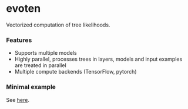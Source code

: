 # evoten

Vectorized computation of tree likelihoods.

### Features
- Supports multiple models
- Highly parallel, processes trees in layers, models and input examples are treated in parallel
- Multiple compute backends (TensorFlow, pytorch)

### Minimal example

See [here](https://github.com/felbecker/TensorTree/blob/main/test/example.ipynb).


